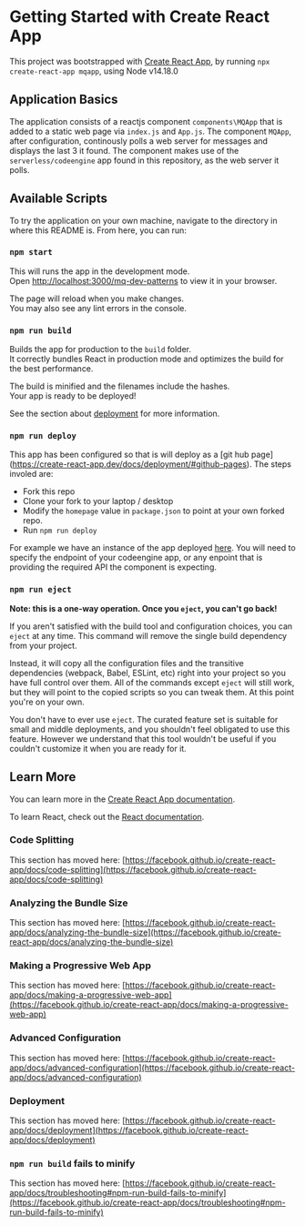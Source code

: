 # Getting Started with Create React App

This project was bootstrapped with [Create React App](https://github.com/facebook/create-react-app), by running `npx create-react-app mqapp`, using Node v14.18.0


## Application Basics

The application consists of a reactjs component `components\MQApp` that is added to a static web page via `index.js` and `App.js`. The component `MQApp`, after configuration, continously polls a web server for messages and displays the last 3 it found. The component makes use of the `serverless/codeengine` app found in this repository, as the web server it polls. 

## Available Scripts

To try the application on your own machine, navigate to the directory in where this README is. From here, you can run:

### `npm start`

This will runs the app in the development mode.\
Open [http://localhost:3000/mq-dev-patterns](http://localhost:3000/mq-dev-patterns) to view it in your browser.

The page will reload when you make changes.\
You may also see any lint errors in the console.


### `npm run build`

Builds the app for production to the `build` folder.\
It correctly bundles React in production mode and optimizes the build for the best performance.

The build is minified and the filenames include the hashes.\
Your app is ready to be deployed!

See the section about [deployment](https://facebook.github.io/create-react-app/docs/deployment) for more information.


### `npm run deploy`

This app has been configured so that is will deploy as a [git hub page] (https://create-react-app.dev/docs/deployment/#github-pages). The steps involed are:
* Fork this repo
* Clone your fork to your laptop / desktop
* Modify the `homepage` value in `package.json` to point at your own forked repo.
* Run `npm run deploy` 

For example we have an instance of the app deployed [here](https://chughts.github.io/mq-dev-patterns/). You will need to specify the endpoint of your codeengine app, or any enpoint that is providing the required API the component is expecting.


### `npm run eject`

**Note: this is a one-way operation. Once you `eject`, you can't go back!**

If you aren't satisfied with the build tool and configuration choices, you can `eject` at any time. This command will remove the single build dependency from your project.

Instead, it will copy all the configuration files and the transitive dependencies (webpack, Babel, ESLint, etc) right into your project so you have full control over them. All of the commands except `eject` will still work, but they will point to the copied scripts so you can tweak them. At this point you're on your own.

You don't have to ever use `eject`. The curated feature set is suitable for small and middle deployments, and you shouldn't feel obligated to use this feature. However we understand that this tool wouldn't be useful if you couldn't customize it when you are ready for it.

## Learn More

You can learn more in the [Create React App documentation](https://facebook.github.io/create-react-app/docs/getting-started).

To learn React, check out the [React documentation](https://reactjs.org/).

### Code Splitting

This section has moved here: [https://facebook.github.io/create-react-app/docs/code-splitting](https://facebook.github.io/create-react-app/docs/code-splitting)

### Analyzing the Bundle Size

This section has moved here: [https://facebook.github.io/create-react-app/docs/analyzing-the-bundle-size](https://facebook.github.io/create-react-app/docs/analyzing-the-bundle-size)

### Making a Progressive Web App

This section has moved here: [https://facebook.github.io/create-react-app/docs/making-a-progressive-web-app](https://facebook.github.io/create-react-app/docs/making-a-progressive-web-app)

### Advanced Configuration

This section has moved here: [https://facebook.github.io/create-react-app/docs/advanced-configuration](https://facebook.github.io/create-react-app/docs/advanced-configuration)

### Deployment

This section has moved here: [https://facebook.github.io/create-react-app/docs/deployment](https://facebook.github.io/create-react-app/docs/deployment)

### `npm run build` fails to minify

This section has moved here: [https://facebook.github.io/create-react-app/docs/troubleshooting#npm-run-build-fails-to-minify](https://facebook.github.io/create-react-app/docs/troubleshooting#npm-run-build-fails-to-minify)

